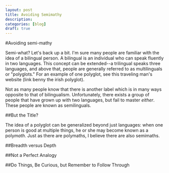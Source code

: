 ```yaml
---
layout: post
title: Avoiding Semimathy
description: 
categories: [blog]
draft: true
---
```


#Avoiding semi-mathy

Semi-what? Let's back up a bit. I'm sure many people are familiar with the idea of a bilingual person. A bilingual is an individual who can speak fluently in two languages. This concept can be extended--a trilingual speaks three languages, and above that, people are generally referred to as multilinguals or "polyglots." For an example of one polyglot, see this traveling man's website (link benny the irish polyglot).

Not as many people know that there is another label which is in many ways opposite to that of bilingualism. Unfortunately, there exists a group of people that have grown up with two languages, but fail to master *either*. These people are known as semilinguals.

##But the Title?

The idea of a polyglot can be generalized beyond just languages: when one person is good at multiple things, he or she may become known as a poly*math*. Just as there are polymaths, I believe there are also semimaths.

##Breadth versus Depth

##Not a Perfect Analogy

##Do Things, Be Curious, but Remember to Follow Through
